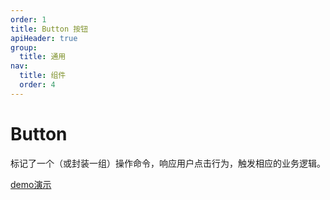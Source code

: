 ```yaml
---
order: 1
title: Button 按钮
apiHeader: true
group:
  title: 通用
nav:
  title: 组件
  order: 4
---
```


# Button

标记了一个（或封装一组）操作命令，响应用户点击行为，触发相应的业务逻辑。

[demo演示](https://www.figma.com/proto/krDLmYQcKVgL8ICib2dWt7/%E5%BD%B1%E5%88%80-OS25?node-id=40001516-65154&p=f&viewport=1448%2C132%2C0.53&t=SbghRo5ynRkDvLq7-0&scaling=min-zoom&content-scaling=fixed&starting-point-node-id=40001568%3A43242&fuid=1272846533367774791)

<code src="./example/demo1.tsx"></code>
